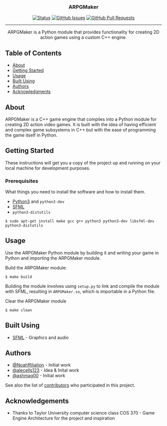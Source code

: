 <h3 align="center">ARPGMaker</h3>

<div align="center">

  [![Status](https://img.shields.io/badge/status-active-success.svg)]()
  [![GitHub Issues](https://img.shields.io/github/issues/Noahffiliation/ARPGMaker.svg)](https://github.com/Noahffiliation/ARPGMaker/issues)
  [![GitHub Pull Requests](https://img.shields.io/github/issues-pr/Noahffiliation/ARPGMaker.svg)](https://github.com/oahffiliation/ARPGMaker/pulls)

</div>

---

<p align="center"> ARPGMaker is a Python module that provides functionality for creating 2D action games using a custom C++ engine.
    <br>
</p>

## Table of Contents
- [About](#about)
- [Getting Started](#getting_started)
- [Usage](#usage)
- [Built Using](#built_using)
- [Authors](#authors)
- [Acknowledgments](#acknowledgement)

## About <a name = "about"></a>
ARPGMaker is a C++ game engine that compiles into a Python module for creating 2D action video games. It is built with the idea of having efficient and complex game subsystems in C++ but with the ease of programming the game itself in Python.

## Getting Started <a name = "getting_started"></a>
These instructions will get you a copy of the project up and running on your local machine for development purposes.

### Prerequisites
What things you need to install the software and how to install them.

- [Python3](https://www.python.org/downloads/) and `python3-dev`
- [SFML](https://www.sfml-dev.org/tutorials/2.5)
- `python3-distutils`
```
$ sudo apt-get install make gcc g++ python3 python3-dev libsfml-dev python3-distutils
```

## Usage <a name="usage"></a>
Use the ARPGMaker Python module by building it and writing your game in Python and importing the ARPGMaker module.

Build the ARPGMaker module:
```
$ make build
```
Building the module involves using `setup.py` to link and compile the module with SFML, resulting in `ARPGMaker.so`, which is importable in a Python file.

Clear the ARPGMaker module
```
$ make clean
```

## Built Using <a name = "built_using"></a>
- [SFML](https://www.sfml-dev.org/tutorials/2.5) - Graphics and audio

## Authors <a name = "authors"></a>
- [@Noahffiliation](https://github.com/Noahffiliation) - Initial work
- [@alecells123](https://github.com/alecells123) - Idea & Inital work
- [@ashmag00](https://github.com/ashmag00) - Initial work

See also the list of [contributors](https://github.com/Noahffiliation/ARPGMaker/contributors) who participated in this project.

## Acknowledgements <a name = "acknowledgement"></a>
- Thanks to Taylor University computer science class COS 370 - Game Engine Architecture for the project and inspiration
